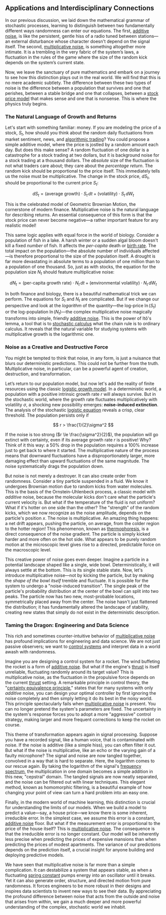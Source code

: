 ## Applications and Interdisciplinary Connections

In our previous discussion, we laid down the mathematical grammar of stochastic processes, learning to distinguish between two fundamentally different ways randomness can enter our equations. The first, [additive noise](@article_id:193953), is like the persistent, gentle hiss of a radio tuned between stations—an external disturbance whose character doesn't depend on the signal itself. The second, [multiplicative noise](@article_id:260969), is something altogether more intimate. It is a trembling in the very fabric of the system’s laws, a fluctuation in the rules of the game where the size of the random kick depends on the system’s current state.

Now, we leave the sanctuary of pure mathematics and embark on a journey to see how this distinction plays out in the real world. We will find that this is no mere academic subtlety. The difference between these two types of noise is the difference between a population that survives and one that perishes, between a stable bridge and one that collapses, between a [stock price model](@article_id:266608) that makes sense and one that is nonsense. This is where the physics truly begins.

### The Natural Language of Growth and Returns

Let's start with something familiar: money. If you are modeling the price of a stock, $S_t$, how should you think about the random daily fluctuations from market sentiment, news, and [algorithmic trading](@article_id:146078)? You could propose a simple additive model, where the price is jostled by a random amount each day. But does this make sense? A random fluctuation of one dollar is a catastrophe for a stock trading at two dollars, but it is background noise for a stock trading at a thousand dollars. The *absolute* size of the fluctuation is not what traders care about; they care about the *percentage return*. The random kick should be proportional to the price itself. This immediately tells us the noise must be multiplicative. The change in the stock price, $dS_t$, should be proportional to the current price $S_t$:

$$
dS_t = (\text{average growth}) \cdot S_t \, dt + (\text{volatility}) \cdot S_t \, dW_t
$$

This is the celebrated model of Geometric Brownian Motion, the cornerstone of modern finance. Multiplicative noise is the natural language for describing returns. An essential consequence of this form is that the stock price can never become negative—a rather important feature for any realistic model!

This same logic applies with equal force in the world of biology. Consider a population of fish in a lake. A harsh winter or a sudden algal bloom doesn't kill a fixed *number* of fish. It affects the *per-capita* death or [birth rate](@article_id:203164). The total impact on the population—the absolute number of individuals affected—is therefore proportional to the size of the population itself. A drought is far more devastating in absolute terms to a population of one million than to a population of one thousand. So, just as with stocks, the equation for the population size $N_t$ should feature multiplicative noise:

$$
dN_t = (\text{per-capita growth rate}) \cdot N_t \, dt + (\text{environmental volatility}) \cdot N_t \, dW_t
$$

In both finance and biology, there is a beautiful mathematical trick we can perform. The equations for $S_t$ and $N_t$ are complicated. But if we change our perspective and look at the *logarithm* of the quantity—the log-price $\ln(S_t)$ or the log-population $\ln(N_t)$—the complex multiplicative noise magically transforms into simple, friendly [additive noise](@article_id:193953). This is the power of Itô's lemma, a tool that is to [stochastic calculus](@article_id:143370) what the chain rule is to ordinary calculus. It reveals that the natural variable for studying systems with multiplicative growth is the logarithmic one.

### Noise as a Creative and Destructive Force

You might be tempted to think that noise, in any form, is just a nuisance that blurs our deterministic predictions. This could not be further from the truth. Multiplicative noise, in particular, can be a powerful agent of creation, destruction, and transformation.

Let’s return to our population model, but now let's add the reality of finite resources using the classic [logistic growth model](@article_id:148390). In a deterministic world, a population with a positive intrinsic growth rate $r$ will always survive. But in the stochastic world, where the growth rate fluctuates multiplicatively with volatility $\sigma$, a shocking new possibility emerges: **noise-induced extinction**. The analysis of the stochastic [logistic equation](@article_id:265195) reveals a crisp, clear threshold. The population persists only if

$$
r > \frac{1}{2}\sigma^2
$$

If the noise is too strong ($r \le \frac{\sigma^2}{2}$), the population will go extinct with certainty, even if its average growth rate $r$ is positive! Why? Think of it this way: a 50% drop in the population requires a 100% increase just to get back to where it started. The multiplicative nature of the process means that downward fluctuations have a disproportionately larger, more damaging effect than upward fluctuations of the same magnitude. The noise systematically drags the population down.

But noise is not merely a destroyer. It can also create order from randomness. Consider a tiny particle suspended in a fluid. We know it undergoes Brownian motion due to random kicks from water molecules. This is the basis of the Ornstein-Uhlenbeck process, a classic model with *additive* noise, because the molecular kicks don't care what the particle's current velocity is. But what if the temperature of the fluid is not uniform? What if it's hotter on one side than the other? The "strength" of the random kicks, which we now recognize as the noise amplitude, depends on the particle's position $x$. The noise is multiplicative. An amazing thing happens: a net drift appears, pushing the particle, on average, from the colder region to the hotter region! This phenomenon, known as [thermophoresis](@article_id:152138), is a direct consequence of the noise gradient. The particle is simply kicked harder and more often on the hot side. What appears to be purely random motion at the microscopic level gives rise to a directed, predictable force on the macroscopic level.

This creative power of noise goes even deeper. Imagine a particle in a potential landscape shaped like a single, wide bowl. Deterministically, it will always settle at the bottom. This is its single stable state. Now, let's introduce multiplicative noise—not by kicking the particle, but by making the *shape of the bowl itself* tremble and fluctuate. It is possible for the system to undergo a "noise-induced transition". The single peak of the particle's probability distribution at the center of the bowl can split into two peaks. The particle now has two new, most-probable locations, symmetrically placed away from the center. The noise hasn't just flattened the distribution; it has fundamentally altered the landscape of stability, creating new states that simply do not exist in the deterministic description.

### Taming the Dragon: Engineering and Data Science

This rich and sometimes counter-intuitive behavior of [multiplicative noise](@article_id:260969) has profound implications for engineering and data science. We are not just passive observers; we want to [control systems](@article_id:154797) and interpret data in a world awash with randomness.

Imagine you are designing a control system for a rocket. The wind buffeting the rocket is a form of [additive noise](@article_id:193953). But what if the engine's [thrust](@article_id:177396) is itself unreliable, fluctuating randomly around its target value? This is multiplicative noise, as the fluctuation in the propulsive force depends on the current [thrust](@article_id:177396) setting. A remarkable principle in control theory, the "[certainty equivalence principle](@article_id:177035)," states that for many systems with only *additive* noise, you can design your optimal controller by first ignoring the noise completely and then simply letting it do its best in the noisy world. This principle spectacularly fails when [multiplicative noise](@article_id:260969) is present. You can no longer pretend the system's parameters are fixed. The uncertainty in the system's response forces you to adopt a more "aggressive" control strategy, making larger and more frequent corrections to keep the rocket on course.

This theme of transformation appears again in signal processing. Suppose you have a recorded signal, like a human voice, that is contaminated with noise. If the noise is additive (like a simple hiss), you can often filter it out. But what if the noise is multiplicative, like an echo or the varying gain of a faulty microphone? The signal and noise are now tangled together, convolved in a way that is hard to separate. Here, the logarithm comes to our rescue again. By taking the logarithm of the signal's [frequency spectrum](@article_id:276330), the multiplication in one domain becomes a simple addition in this new, "cepstral" domain. The tangled signals are now neatly separated, and the noise can be filtered out with linear techniques. This elegant method, known as homomorphic filtering, is a beautiful example of how changing your point of view can turn a hard problem into an easy one.

Finally, in the modern world of machine learning, this distinction is crucial for understanding the limits of our models. When we build a model to predict a value—say, a house price—we know there is some inherent, irreducible error. In the simplest case, we assume this error is a constant, [additive noise](@article_id:193953) floor. But what if the measurement error is proportional to the price of the house itself? This is [multiplicative noise](@article_id:260969). The consequence is that the irreducible error is no longer constant. Our model will be inherently less precise when predicting the prices of expensive mansions than when predicting the prices of modest apartments. The variance of our predictions depends on the prediction itself, a crucial insight for anyone building and deploying predictive models.

We have seen that multiplicative noise is far more than a simple complication. It can destabilize a system that appears stable, as when a fluctuating [spring constant](@article_id:166703) pumps energy into an oscillator until it breaks. Yet it can also generate order, structure, and directed motion from pure randomness. It forces engineers to be more robust in their designs and inspires data scientists to invent new ways to see their data. By appreciating the profound difference between noise that acts from the outside and noise that arises from within, we gain a much deeper and more powerful understanding of the complex, stochastic world we inhabit.